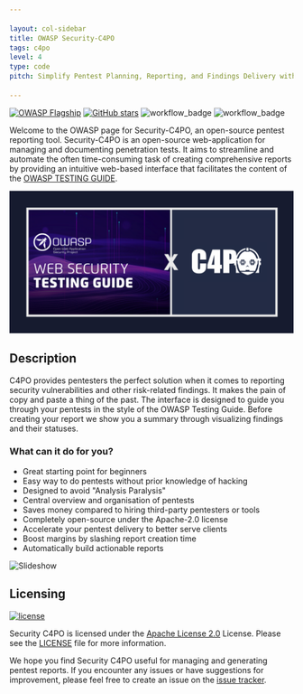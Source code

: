 ```yaml
---

layout: col-sidebar
title: OWASP Security-C4PO
tags: c4po
level: 4
type: code
pitch: Simplify Pentest Planning, Reporting, and Findings Delivery with C4PO

---
```


[![OWASP Flagship](https://img.shields.io/badge/owasp-flagship%20project-48A646.svg)](/projects/#div-flagships)<!-- @IGNORE PREVIOUS: link -->
[![GitHub stars](https://img.shields.io/github/stars/marcel-haag/security-c4po.svg?label=GitHub%20%E2%98%85&style=flat)](https://github.com/marcel-haag/security-c4po/stargazers)
![workflow_badge](https://github.com/Marcel-Haag/security-c4po/actions/workflows/c4po-ci.yml/badge.svg?branch=main)
![workflow_badge](https://github.com/Marcel-Haag/security-c4po/actions/workflows/c4po-release.yml/badge.svg?branch=main)

Welcome to the OWASP page for Security-C4PO, an open-source pentest reporting tool.
Security-C4PO is an open-source web-application for managing and documenting penetration tests.
It aims to streamline and automate the often time-consuming task of creating comprehensive reports by providing an intuitive web-based interface that facilitates the content of the [OWASP TESTING GUIDE](https://owasp.org/www-project-web-security-testing-guide/v42/).

![C4PO Logo](assets/images/repository-owasp-guide-c4po.png)

## Description

C4PO provides pentesters the perfect solution when it comes to reporting security vulnerabilities and other risk-related findings.
It makes the pain of copy and paste a thing of the past.
The interface is designed to guide you through your pentests in the style of the OWASP Testing Guide.
Before creating your report we show you a summary through visualizing findings and their statuses.

### What can it do for you?
* Great starting point for beginners
* Easy way to do pentests without prior knowledge of hacking
* Designed to avoid "Analysis Paralysis"
* Central overview and organisation of pentests 
* Saves money compared to hiring third-party pentesters or tools 
* Completely open-source under the Apache-2.0 license 
* Accelerate your pentest delivery to better serve clients 
* Boost margins by slashing report creation time 
* Automatically build actionable reports


![Slideshow](assets/images/C4PO_Overview.gif)

## Licensing

[![license](https://img.shields.io/github/license/marcel-haag/security-c4po.svg)](https://github.com/marcel-haag/security-c4po/blob/master/LICENSE)

Security C4PO is licensed under the [Apache License 2.0](https://www.apache.org/licenses/LICENSE-2.0) License. Please see the [LICENSE](https://github.com/marcel-haag/security-c4po/blob/main/LICENSE.md) file for more information.

We hope you find Security C4PO useful for managing and generating pentest reports. If you encounter any issues or have suggestions for improvement, please feel free to create an issue on the [issue tracker](https://github.com/Marcel-Haag/security-c4po/issues).
